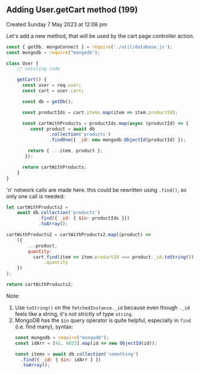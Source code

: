 ## Adding User.getCart method (199)
Created Sunday 7 May 2023 at 12:08 pm

Let's add a new method, that will be used by the cart page controller action.
```js
const { getDb, mongoConnect } = require('./util/database.js');
const mongodb = require("mongodb");

class User {
	// existing code

	getCart() {
	  const user = req.user;
	  const cart = user.cart;

	  const db = getDb();

	  const productIds = cart.items.map(item => item.productId);

	  const cartWithProducts = productIds.map(async (productId) => {
	     const product = await db
				.collection('products')
				.findOne({ _id: new mongodb.ObjectId(productId) });

		return { ...item, product };
	   });

	  return cartWithProducts;
	}
}
```


'n' network calls are made here. this could be rewritten using `.find()`, so only one call is needed:
```js
let cartWithProducts2 =
	await db.collection('products')
			.find({ _id: { $in: productIds }})
			.toArray();

cartWithProducts2 = cartWithProducts2.map((product) =>
	({
	    ...product,
	    quantity:
		  cart.find(item => item.productId === product._id.toString())
			  .quantity
	})
);

return cartWithProducts2;
```
Note:
1. Use `toString()` on the `fetchedInstance._id` because even though `._id` feels like a string, it's not strictly of type `string`.
2. MongoDB has the `$in` query operator is quite helpful, especially in `find` (i.e. find many), syntax:
	```js
	const mongodb = require("mongodb");
	const idArr = [42, 6023].map(id => new ObjectId(id));

	const items = await db.collection('something')
	  .find({ _id: { $in: idArr } })
	  .toArray();
	```
